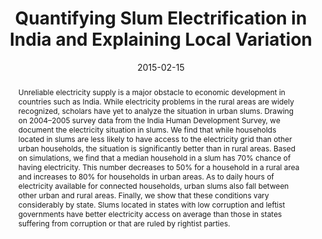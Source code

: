 ---
title: "Quantifying Slum Electrification in India and Explaining Local Variation"
authors:
- Michaël Aklin
- admin
- S.P. Harish
- Johannes Urpelainen
author_notes:
date: "2015-02-15"
doi: ""

# Publication type.
# Accepts a single type but formatted as a YAML list (for Hugo requirements).
# Enter a publication type from the CSL standard.
publication_types: ["article-journal"]

# Publication name and optional abbreviated publication name.
publication: "*Energy* 80: 203-212"

abstract: Unreliable electricity supply is a major obstacle to economic development in countries such as India. While electricity problems in the rural areas are widely recognized, scholars have yet to analyze the situation in urban slums. Drawing on 2004–2005 survey data from the India Human Development Survey, we document the electricity situation in slums. We find that while households located in slums are less likely to have access to the electricity grid than other urban households, the situation is significantly better than in rural areas. Based on simulations, we find that a median household in a slum has 70% chance of having electricity. This number decreases to 50% for a household in a rural area and increases to 80% for households in urban areas. As to daily hours of electricity available for connected households, urban slums also fall between other urban and rural areas. Finally, we show that these conditions vary considerably by state. Slums located in states with low corruption and leftist governments have better electricity access on average than those in states suffering from corruption or that are ruled by rightist parties.

featured: false

# links:
# - name: ""
#   url: ""
url_pdf: https://www.sciencedirect.com/science/article/abs/pii/S0360544214013188
url_code: 
url_dataset: https://dataverse.harvard.edu/dataset.xhtml?persistentId=doi:10.7910/DVN/TKSFIG
url_poster: ''
url_project: ''
url_slides: ''
url_source: ''
url_video: ''
---